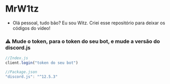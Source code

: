 # MrW1tz
- Olá pessoal, tudo bão? Eu sou Witz. Criei esse repositório para deixar os códigos do vídeo!

### ⚠️ Mude o token, para o token do seu bot, e mude a versão do discord.js
```js
//Index.js
client.login("token do seu bot")

//Package.json
"discord.js": "^12.5.3"
```
